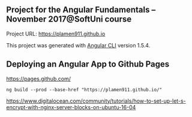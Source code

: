 ## Project for the Angular Fundamentals – November 2017@SoftUni course

Project URL: https://plamen911.github.io

This project was generated with [Angular CLI](https://github.com/angular/angular-cli) version 1.5.4.

## Deploying an Angular App to Github Pages

https://pages.github.com/

```
ng build --prod --base-href "https://plamen911.github.io/"
```

https://www.digitalocean.com/community/tutorials/how-to-set-up-let-s-encrypt-with-nginx-server-blocks-on-ubuntu-16-04



